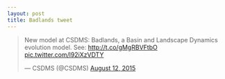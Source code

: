 ```yaml
---
layout: post
title: Badlands tweet
---
```


<blockquote class="twitter-tweet" lang="en"><p lang="en" dir="ltr">New model at CSDMS: Badlands, a Basin and Landscape Dynamics evolution model. See: <a href="http://t.co/gMgRBVFtbO">http://t.co/gMgRBVFtbO</a> <a href="http://t.co/l92iXzVDTY">pic.twitter.com/l92iXzVDTY</a></p>&mdash; CSDMS (@CSDMS) <a href="https://twitter.com/CSDMS/status/631472621222146048">August 12, 2015</a></blockquote> <script async src="//platform.twitter.com/widgets.js" charset="utf-8"></script>
